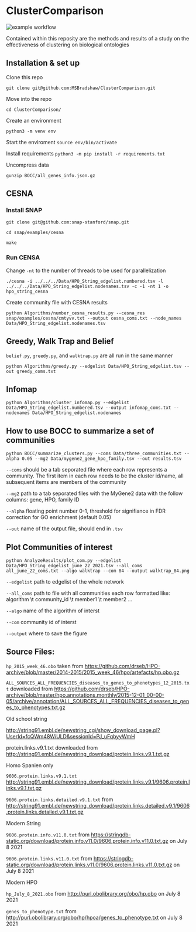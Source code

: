 # ClusterComparison

![example workflow](https://github.com/MSBradshaw/ClusterComparison/actions/workflows/ci.yml/badge.svg)

Contained within this reposity are the methods and results of a study on the effectiveness of clustering on biological ontologies

## Installation & set up

Clone this repo

`git clone git@github.com:MSBradshaw/ClusterComparison.git`

Move into the repo

`cd ClusterComparison/`

Create an environment

`python3 -m venv env`

Start the enviroment
`source env/bin/activate`

Install requirements
`python3 -m pip install -r requirements.txt`

Uncompress data

`gunzip BOCC/all_genes_info.json.gz`

## CESNA

### Install SNAP

`git clone git@github.com:snap-stanford/snap.git`

`cd snap/examples/cesna`

`make`

### Run CENSA

Change `-nt` to the number of threads to be used for parallelization

`./cesna -i ../../../Data/HPO_String_edgelist.numbered.tsv -l ../../../Data/HPO_String_edgelist.nodenames.tsv -c -1 -nt 1 -o hpo_string_cesna`

Create community file with CESNA results

`python Algorithms/number_cesna_results.py --cesna_res snap/examples/cesna/cmtyvv.txt --output cesna_coms.txt --node_names Data/HPO_String_edgelist.nodenames.tsv`

## Greedy, Walk Trap and Belief

`belief.py`, `greedy.py`, and `walktrap.py` are all run in the same manner

`python Algorithms/greedy.py --edgelist Data/HPO_String_edgelist.tsv --out greedy_coms.txt`

## Infomap

`python Algorithms/cluster_infomap.py --edgelist Data/HPO_String_edgelist.numbered.tsv --output infomap_coms.txt --nodenames Data/HPO_String_edgelist.nodenames`

## How to use BOCC to summarize a set of communities

`python BOCC/summarize_clusters.py --coms Data/three_communities.txt --alpha 0.05 --mg2 Data/mygene2_gene_hpo_family.tsv --out results.tsv`

`--coms` should be a tab seporated file where each row represents a community. The first item in each row needs to be the cluster id/name, all subsequent items are members of the community

`--mg2` path to a tab seporated files with the MyGene2 data with the follow columns: gene, HPO, family ID

`--alpha` floating point number 0-1, threshold for signifiance in FDR correction for GO enrichment (default 0.05)

`--out` name of the output file, should end in `.tsv`

## Plot Communities of interest

`python AnalyzeResults/plot_com.py --edgelist Data/HPO_String_edgelist_june_22_2021.tsv --all_coms all_june_22_coms.txt --algo walktrap --com 84 --output walktrap_84.png`

`--edgelist` path to edgelist of the whole network

`--all_coms` path to file with all communities each row formatted like: algorithm \t community_id \t member1 \t member2 ... 

`--algo` name of the algorithm of interst

`--com` community id of interst

`--output` where to save the figure

## Source Files:

`hp_2015_week_46.obo` taken from https://github.com/drseb/HPO-archive/blob/master/2014-2015/2015_week_46/hpo/artefacts/hp.obo.gz

`ALL_SOURCES_ALL_FREQUENCIES_diseases_to_genes_to_phenotypes_12_2015.txt`  downloaded from https://github.com/drseb/HPO-archive/blob/master/hpo.annotations.monthly/2015-12-01_00-00-05/archive/annotation/ALL_SOURCES_ALL_FREQUENCIES_diseases_to_genes_to_phenotypes.txt.gz

Old school string

http://string91.embl.de/newstring_cgi/show_download_page.pl?UserId=fcQWm48WiULD&sessionId=PJ_uFqbyyWmH

protein.links.v9.1.txt downloaded from http://string91.embl.de/newstring_download/protein.links.v9.1.txt.gz

Homo Spanien only

`9606.protein.links.v9.1.txt` http://string91.embl.de/newstring_download/protein.links.v9.1/9606.protein.links.v9.1.txt.gz

`9606.protein.links.detailed.v9.1.txt` from http://string91.embl.de/newstring_download/protein.links.detailed.v9.1/9606.protein.links.detailed.v9.1.txt.gz

Modern String

`9606.protein.info.v11.0.txt` from https://stringdb-static.org/download/protein.info.v11.0/9606.protein.info.v11.0.txt.gz on July 8 2021

`9606.protein.links.v11.0.txt` from https://stringdb-static.org/download/protein.links.v11.0/9606.protein.links.v11.0.txt.gz on July 8 2021

Modern HPO

`hp_July_8_2021.obo` from http://purl.obolibrary.org/obo/hp.obo on July 8 2021

`genes_to_phenotype.txt` from  http://purl.obolibrary.org/obo/hp/hpoa/genes_to_phenotype.txt on July 8 2021

